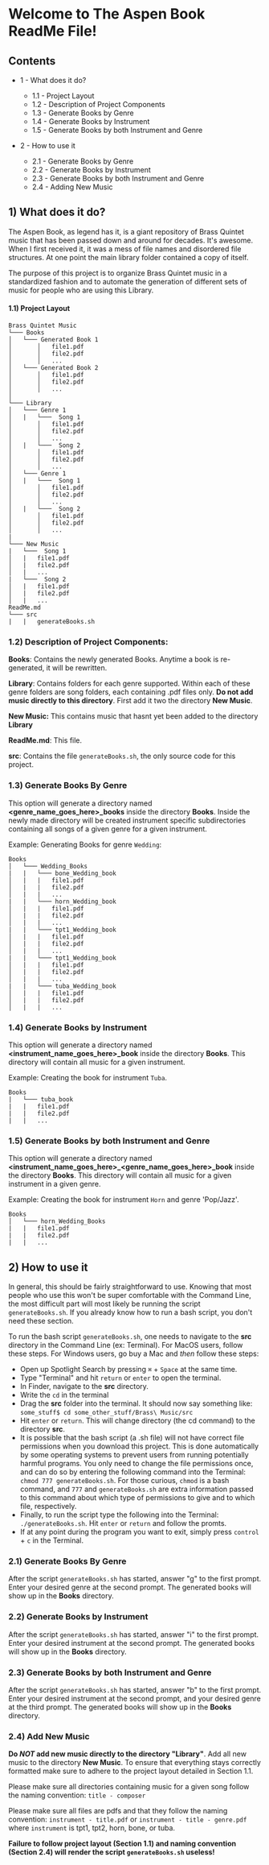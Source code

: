 # Welcome to The Aspen Book ReadMe File!

## Contents
- 1 -  What does it do?
    - 1.1 - Project Layout
    - 1.2 - Description of Project Components
    - 1.3 - Generate Books by Genre
    - 1.4 - Generate Books by Instrument
    - 1.5 - Generate Books by both Instrument and Genre

- 2 - How to use it
    - 2.1 - Generate Books by Genre
    - 2.2 - Generate Books by Instrument
    - 2.3 - Generate Books by both Instrument and Genre
    - 2.4 - Adding New Music

## 1) What does it do?
The Aspen Book, as legend has it, is a giant repository of Brass Quintet music that has been passed down and around for decades. It's awesome. When I first received it, it was a mess of file names and disordered file structures. At one point the main library folder contained a copy of itself. 

The purpose of this project is to organize Brass Quintet music in a standardized fashion and to automate the generation of different sets of music for people who are using this Library. 

#### 1.1) Project Layout
```
Brass Quintet Music
└─── Books
│   └─── Generated Book 1
│       │   file1.pdf
│       │   file2.pdf
│       │   ...
│   └─── Generated Book 2
│       │   file1.pdf
│       │   file2.pdf
│       │   ...
│   
└─── Library
│   └─── Genre 1
│   |   └───  Song 1
│       │   file1.pdf
│       │   file2.pdf
│       │   ...
│   |   └───  Song 2
│       │   file1.pdf
│       │   file2.pdf
│       │   ...
│   └─── Genre 1
│   |   └───  Song 1
│       │   file1.pdf
│       │   file2.pdf
│       │   ...
│   |   └───  Song 2
│       │   file1.pdf
│       │   file2.pdf
│       │   ...
|
└─── New Music
|   └───  Song 1
│   |   file1.pdf
│   |   file2.pdf
│   |   ...
|   └───  Song 2
│   |   file1.pdf
│   |   file2.pdf
│   |   ...
ReadMe.md
└─── src
|   |   generateBooks.sh
```

### 1.2) Description of Project Components:

**Books**: Contains the newly generated Books. Anytime a book is re-generated, it will be rewritten.

**Library**: Contains folders for each genre supported. Within each of these genre folders are song folders, each containing .pdf files only. **Do not add music directly to this directory**. First add it two the directory **New Music**.

**New Music:** This contains music that hasnt yet been added to the directory **Library**

**ReadMe.md**: This file.

**src**: Contains the file `generateBooks.sh`, the only source code for this project.

### 1.3) Generate Books By Genre
This option will generate a directory named **<genre_name_goes_here>_books** inside the directory **Books**. Inside the newly made directory will be created instrument specific subdirectories containing all songs of a given genre for a given instrument. 

Example: Generating Books for genre `Wedding`:
```
Books
│   └─── Wedding_Books
|   |   └─── bone_Wedding_book
│   |   |   file1.pdf
│   |   |   file2.pdf
│   |   |   ...
|   |   └─── horn_Wedding_book
│   |   |   file1.pdf
│   |   |   file2.pdf
│   |   |   ...
|   |   └─── tpt1_Wedding_book
│   |   |   file1.pdf
│   |   |   file2.pdf
│   |   |   ...
|   |   └─── tpt1_Wedding_book
│   |   |   file1.pdf
│   |   |   file2.pdf
│   |   |   ...
|   |   └─── tuba_Wedding_book
│   |   |   file1.pdf
│   |   |   file2.pdf
│   |   |   ...
```
### 1.4) Generate Books by Instrument
This option will generate a directory named **<instrument_name_goes_here>_book** inside the directory **Books**. This directory will contain all music for a given instrument. 

Example: Creating the book for instrument `Tuba`.
```
Books
|   └─── tuba_book
|   |   file1.pdf
|   |   file2.pdf
|   |   ...
```

### 1.5) Generate Books by both Instrument and Genre
This option will generate a directory named **<instrument_name_goes_here>_<genre_name_goes_here>_book** inside the directory **Books**. This directory will contain all music for a given instrument in a given genre. 

Example: Creating the book for instrument `Horn` and genre 'Pop/Jazz'.
```
Books
│   └─── horn_Wedding_Books
|   |   file1.pdf
|   |   file2.pdf
|   |   ...
```


## 2) How to use it
In general, this should be fairly straightforward to use. Knowing that most people who use this won't be super comfortable with the Command Line, the most difficult part will most likely be running the script `generateBooks.sh`. If you already know how to run a bash script, you don't need these section. 

To run the bash script `generateBooks.sh`, one needs to navigate to the **src** directory in the Command Line (ex: Terminal). For MacOS users, follow these steps. For Windows users, go buy a Mac and *then* follow these steps:
- Open up Spotlight Search by pressing `⌘` + `Space` at the same time.
- Type "Terminal" and hit `return` or `enter` to open the terminal. 
- In Finder, navigate to the **src** directory. 
- Write the `cd` in the terminal
- Drag the **src** folder into the terminal. It should now say something like:
`some_stuff$ cd some_other_stuff/Brass\ Music/src`
- Hit `enter` or `return`. This will change directory (the cd command) to the directory **src**.
- It is possible that the bash script (a .sh file) will not have correct file permissions when you download this project. This is done automatically by some operating systems to prevent users from running potentially harmful programs. You only need to change the file permissions once, and can do so by entering the following command into the Terminal:
`chmod 777 generateBooks.sh`. 
For those curious, `chmod` is a bash command, and `777` and `generateBooks.sh` are extra information passed to this command about which type of permissions to give and to which file, respectively. 
- Finally, to run the script type the following into the Terminal:
`./generateBooks.sh`. Hit `enter` or `return` and follow the promts. 
- If at any point during the program you want to exit, simply press `control` + `c` in the Terminal.

### 2.1) Generate Books By Genre
After the script `generateBooks.sh` has started, answer "g" to the first prompt. Enter your desired genre at the second prompt. The generated books will show up in the **Books** directory. 

### 2.2) Generate Books by Instrument
After the script `generateBooks.sh` has started, answer "i" to the first prompt. Enter your desired instrument at the second prompt. The generated books will show up in the **Books** directory. 

### 2.3) Generate Books by both Instrument and Genre
After the script `generateBooks.sh` has started, answer "b" to the first prompt. Enter your desired instrument at the second prompt, and your desired genre at the third prompt. The generated books will show up in the **Books** directory. 

### 2.4) Add New Music
**Do *NOT* add new music directly to the directory "Library"**. Add all new music to the directory **New Music**. To ensure that everything stays correctly formatted make sure to adhere to the project layout detailed in Section 1.1. 

Please make sure all directories containing music for a given song follow the naming convention:
`title - composer`

Please make sure all files are pdfs and that they follow the naming convention:
`instrument - title.pdf`
or 
`instrument - title - genre.pdf`
where `instrument` is tpt1, tpt2, horn, bone, or tuba.

**Failure to follow project layout (Section 1.1) and naming convention (Section 2.4) will render the script `generateBooks.sh` useless!**
